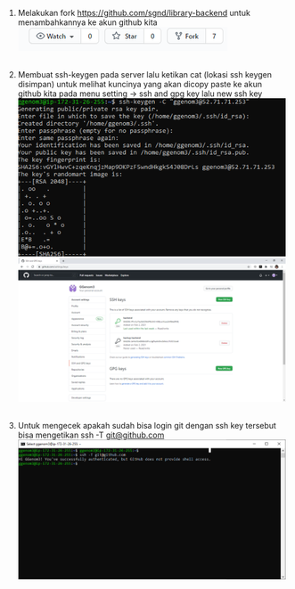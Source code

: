 1. Melakukan fork https://github.com/sgnd/library-backend untuk menambahkannya ke akun github kita<br>
![1.1.png](https://github.com/GGenom3/DumbWaysDevOps/blob/main/TaskM2/Images/1.1.PNG)<br><br>

2. Membuat ssh-keygen pada server lalu ketikan cat (lokasi ssh keygen disimpan) untuk melihat kuncinya yang akan dicopy paste ke akun github kita pada menu setting -> ssh and gpg key lalu new ssh key<br>
![2.1.png](https://github.com/GGenom3/DumbWaysDevOps/blob/main/TaskM2/Images/2.1.PNG)<br>
![3.1.png](https://github.com/GGenom3/DumbWaysDevOps/blob/main/TaskM2/Images/3.1.PNG)<br><br>
3. Untuk mengecek apakah sudah bisa login git dengan ssh key tersebut bisa mengetikan ssh -T git@github.com
![4.1.png](https://github.com/GGenom3/DumbWaysDevOps/blob/main/TaskM2/Images/4.1.PNG)<br><br>
